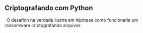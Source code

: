## Criptografando com Python
-O desafion na verdade ilustra em hipótese como funcionaria um ransomware criptografando arquivos
